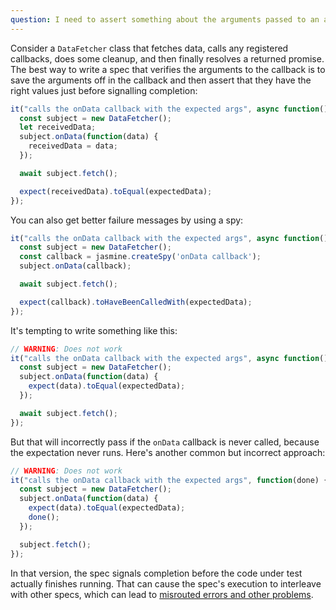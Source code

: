```yaml
---
question: I need to assert something about the arguments passed to an async callback that happens before the code under test is finished. What's the best way to do that?
---
```


Consider a `DataFetcher` class that fetches data, calls any registered
callbacks, does some cleanup, and then finally resolves a returned promise. The
best way to write a spec that verifies the arguments to the callback is to save
the arguments off in the callback and then assert that they have the right
values just before signalling completion:

```javascript
it("calls the onData callback with the expected args", async function() {
  const subject = new DataFetcher();
  let receivedData;
  subject.onData(function(data) {
    receivedData = data;
  });

  await subject.fetch();

  expect(receivedData).toEqual(expectedData);
});
```

You can also get better failure messages by using a spy:

```javascript
it("calls the onData callback with the expected args", async function() {
  const subject = new DataFetcher();
  const callback = jasmine.createSpy('onData callback');
  subject.onData(callback);

  await subject.fetch();

  expect(callback).toHaveBeenCalledWith(expectedData);
});
```

It's tempting to write something like this:

```javascript
// WARNING: Does not work
it("calls the onData callback with the expected args", async function() {
  const subject = new DataFetcher();
  subject.onData(function(data) {
    expect(data).toEqual(expectedData);
  });

  await subject.fetch();
});
```

But that will incorrectly pass if the `onData` callback is never called,
because the expectation never runs. Here's another common but incorrect
approach:

```javascript
// WARNING: Does not work
it("calls the onData callback with the expected args", function(done) {
  const subject = new DataFetcher();
  subject.onData(function(data) {
    expect(data).toEqual(expectedData);
    done();
  });

  subject.fetch();
});
```

In that version, the spec signals completion before the code under test
actually finishes running. That can cause the spec's execution to interleave
with other specs, which can lead to [misrouted errors and other problems](#late-failures).
